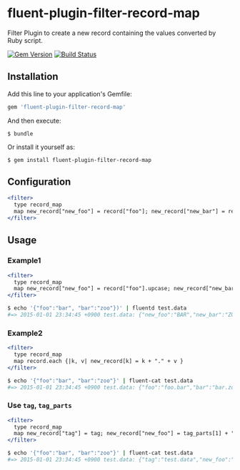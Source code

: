 # fluent-plugin-filter-record-map

Filter Plugin to create a new record containing the values converted by Ruby script.

[![Gem Version](https://badge.fury.io/rb/fluent-plugin-filter-record-map.svg)](http://badge.fury.io/rb/fluent-plugin-filter-record-map)
[![Build Status](https://travis-ci.org/winebarrel/fluent-plugin-filter-record-map.svg?branch=master)](https://travis-ci.org/winebarrel/fluent-plugin-filter-record-map)

## Installation

Add this line to your application's Gemfile:

```ruby
gem 'fluent-plugin-filter-record-map'
```

And then execute:

    $ bundle

Or install it yourself as:

    $ gem install fluent-plugin-filter-record-map

## Configuration

```apache
<filter>
  type record_map
  map new_record["new_foo"] = record["foo"]; new_record["new_bar"] = record["bar"]
</filter>
```

## Usage

### Example1

```apache
<filter>
  type record_map
  map new_record["new_foo"] = record["foo"].upcase; new_record["new_bar"] = record["bar"].upcase
</filter>
```

```sh
$ echo '{"foo":"bar", "bar":"zoo"})' | fluentd test.data
#=> 2015-01-01 23:34:45 +0900 test.data: {"new_foo":"BAR","new_bar":"ZOO"}
```

### Example2

```apache
<filter>
  type record_map
  map record.each {|k, v| new_record[k] = k + "." + v }
</filter>
```

```sh
$ echo '{"foo":"bar", "bar":"zoo"}' | fluent-cat test.data
#=> 2015-01-01 23:34:45 +0900 test.data: {"foo":"foo.bar","bar":"bar.zoo"}
```

### Use `tag`, `tag_parts`

```apache
<filter>
  type record_map
  map new_record["tag"] = tag; new_record["new_foo"] = tag_parts[1] + "." + record["foo"]
</filter>
```

```sh
$ echo '{"foo":"bar", "bar":"zoo"}' | fluent-cat test.data
#=> 2015-01-01 23:34:45 +0900 test.data: {"tag":"test.data","new_foo":"data.foo"}
```
